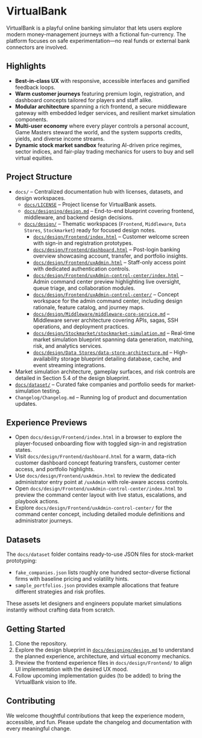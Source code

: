 # VirtualBank

VirtualBank is a playful online banking simulator that lets users explore modern money-management journeys with a fictional fun-currency. The platform focuses on safe experimentation—no real funds or external bank connectors are involved.

## Highlights
- **Best-in-class UX** with responsive, accessible interfaces and gamified feedback loops.
- **Warm customer journeys** featuring premium login, registration, and dashboard concepts tailored for players and staff alike.
- **Modular architecture** spanning a rich frontend, a secure middleware gateway with embedded ledger services, and resilient market simulation components.
- **Multi-user economy** where every player controls a personal account, Game Masters steward the world, and the system supports credits, yields, and diverse income streams.
- **Dynamic stock market sandbox** featuring AI-driven price regimes, sector indices, and fair-play trading mechanics for users to buy and sell virtual equities.

## Project Structure
- `docs/` – Centralized documentation hub with licenses, datasets, and design workspaces.
  - [`docs/LICENSE`](docs/LICENSE) – Project license for VirtualBank assets.
  - [`docs/designing/design.md`](docs/designing/design.md) – End-to-end blueprint covering frontend, middleware, and backend design decisions.
  - [`docs/design/`](docs/design/) – Thematic workspaces (`Frontend`, `Middleware`, `Data Stores`, `Stockmarket`) ready for focused design notes.
    - [`docs/design/Frontend/index.html`](docs/design/Frontend/index.html) – Customer welcome screen with sign-in and registration prototypes.
    - [`docs/design/Frontend/dashboard.html`](docs/design/Frontend/dashboard.html) – Post-login banking overview showcasing account, transfer, and portfolio insights.
    - [`docs/design/Frontend/uxAdmin.html`](docs/design/Frontend/uxAdmin.html) – Staff-only access point with dedicated authentication controls.
    - [`docs/design/Frontend/uxAdmin-control-center/index.html`](docs/design/Frontend/uxAdmin-control-center/index.html) – Admin command center preview highlighting live oversight, queue triage, and collaboration modules.
    - [`docs/design/Frontend/uxAdmin-control-center/`](docs/design/Frontend/uxAdmin-control-center/) – Concept workspace for the admin command center, including design rationale, feature catalog, and journey maps.
    - [`docs/design/Middleware/middleware-core-service.md`](docs/design/Middleware/middleware-core-service.md) – Middleware server architecture covering APIs, sagas, SSH operations, and deployment practices.
    - [`docs/design/Stockmarket/stockmarket-simulation.md`](docs/design/Stockmarket/stockmarket-simulation.md) – Real-time market simulation blueprint spanning data generation, matching, risk, and analytics services.
    - [`docs/design/Data Stores/data-store-architecture.md`](docs/design/Data%20Stores/data-store-architecture.md) – High-availability storage blueprint detailing database, cache, and event streaming integrations.
- Market simulation architecture, gameplay surfaces, and risk controls are detailed in Section 5.4 of the design blueprint.
- [`docs/dataset/`](docs/dataset/) – Curated fake companies and portfolio seeds for market-simulation testing.
- `Changelog/Changelog.md` – Running log of product and documentation updates.

## Experience Previews
- Open `docs/design/Frontend/index.html` in a browser to explore the player-focused onboarding flow with toggled sign-in and registration states.
- Visit `docs/design/Frontend/dashboard.html` for a warm, data-rich customer dashboard concept featuring transfers, customer center access, and portfolio highlights.
- Use `docs/design/Frontend/uxAdmin.html` to review the dedicated administrator entry point at `/uxAdmin` with role-aware access controls.
- Open `docs/design/Frontend/uxAdmin-control-center/index.html` to preview the command center layout with live status, escalations, and playbook actions.
- Explore `docs/design/Frontend/uxAdmin-control-center/` for the command center concept, including detailed module definitions and administrator journeys.

## Datasets
The `docs/dataset` folder contains ready-to-use JSON files for stock-market prototyping:

- `fake_companies.json` lists roughly one hundred sector-diverse fictional firms with baseline pricing and volatility hints.
- `sample_portfolios.json` provides example allocations that feature different strategies and risk profiles.

These assets let designers and engineers populate market simulations instantly without crafting data from scratch.

## Getting Started
1. Clone the repository.
2. Explore the design blueprint in [`docs/designing/design.md`](docs/designing/design.md) to understand the planned experience, architecture, and virtual economy mechanics.
3. Preview the frontend experience files in `docs/design/Frontend/` to align UI implementation with the desired UX mood.
4. Follow upcoming implementation guides (to be added) to bring the VirtualBank vision to life.

## Contributing
We welcome thoughtful contributions that keep the experience modern, accessible, and fun. Please update the changelog and documentation with every meaningful change.
